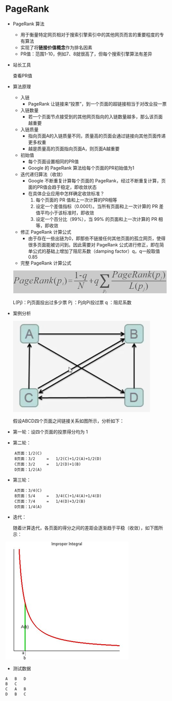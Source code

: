 # PageRank

*   PageRank 算法
    *   用于衡量特定网页相对于搜索引擎索引中的其他网页而言的重要程度的专有算法
    *   实现了将**链接价值概念**作为排名因素
    *   PR值：范围1-10，例如7、8就很高了，但每个搜索引擎算法有差异

*   站长工具
    
    查看PR值

*   算法原理
    *   入链
        *   PageRank 让链接来“投票”，到一个页面的超链接相当于对改业投一票
    *   入链数量
        *   若一个页面节点接受到的其他网页指向的入链数量越多，那么该页面越重要
    *   入链质量
        *   指向页面A的入链质量不同，质量高的页面会通过链接向其他页面传递更多权重
        *   越是质量高的页面指向页面A，则页面A越重要
    *   初始值
        *   每个页面设置相同的PR值
        *   Google 的 PageRank 算法给每个页面的PR初始值为1
    *   迭代递归算法（收敛）
        *   Google 不断重复计算每个页面的 PageRank，经过不断重复计算，页面的PR值会趋于稳定，即收敛状态
        *   在具体企业应用中怎样确定收敛标准？
            1.  每个页面的 PR 值和上一次计算的PR相等
            2.  设定一个差值指标（0.0001）。当所有页面和上一次计算的 PR 差值平均小于该标准时，即收敛
            3.  设定一个百分比（99%），当 99% 的页面和上一次计算的 PR 相等，即收敛
    *   修正 PageRank 计算公式
        *   由于存在一些出链为0，即那些不链接任何其他页面的孤立网页，使得很多页面能被访问到。因此需要对 PageRank 公式进行修正，即在简单公式的基础上增加了阻尼系数（damping factor）q，q一般取值0.85
    *   完整 PageRank 计算公式
        
       ![avatar](imgs/img-03.png)
       
       L(Pj)：Pj页面投出过多少票
       Pj   ：Pj向Pi投过票
       q    ：阻尼系数

*   案例分析

       ![avatar](imgs/img-1.png)
       
       假设ABCD四个页面之间链接关系如图所示，分析如下：
       
*   第一轮：设四个页面的投票得分均为 1
*   第二轮：
```
    A页面：1/2(C)
    B页面：3/2     =   1/2(C)+1/2(A)+1/2(D)
    C页面：3/2     =   1/2(D)+1(B)
    D页面：1/2(A)
```

*   第三轮：
```
    A页面：3/4(C)
    B页面：5/4     =   3/4(C)+1/4(A)+1/4(D)
    C页面：7/4     =   1/4(D)+3/2(B)
    D页面：1/4(A)
```

*   迭代：

    随着计算迭代，各页面的得分之间的差距会逐渐趋于平稳（收敛），如下图所示：

![avatar](imgs/img-02.jpg)

*   测试数据

```
A   B   D
B   C
C   A   B
D   B   C
```